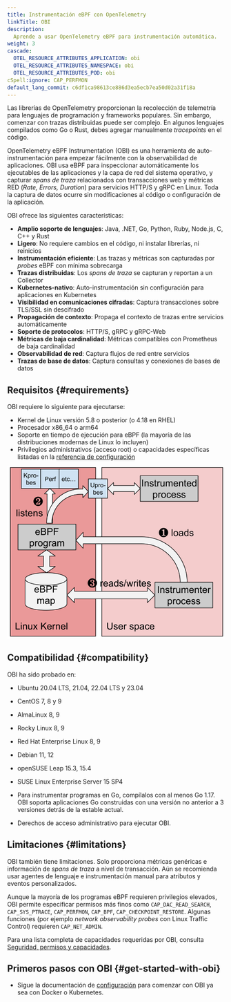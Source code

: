```yaml
---
title: Instrumentación eBPF con OpenTelemetry
linkTitle: OBI
description:
  Aprende a usar OpenTelemetry eBPF para instrumentación automática.
weight: 3
cascade:
  OTEL_RESOURCE_ATTRIBUTES_APPLICATION: obi
  OTEL_RESOURCE_ATTRIBUTES_NAMESPACE: obi
  OTEL_RESOURCE_ATTRIBUTES_POD: obi
cSpell:ignore: CAP_PERFMON
default_lang_commit: c6df1ca98613ce886d3ea5ecb7ea50d02a31f18a
---
```


Las librerías de OpenTelemetry proporcionan la recolección de telemetría para lenguajes de programación y frameworks populares. Sin embargo, comenzar con trazas distribuidas puede ser complejo. En algunos lenguajes compilados como Go o Rust, debes agregar manualmente *tracepoints* en el código.

OpenTelemetry eBPF Instrumentation (OBI) es una herramienta de auto-instrumentación para empezar fácilmente con la observabilidad de aplicaciones. OBI usa eBPF para inspeccionar automáticamente los ejecutables de las aplicaciones y la capa de red del sistema operativo, y capturar *spans de traza* relacionados con transacciones web y métricas RED (*Rate, Errors, Duration*) para servicios HTTP/S y gRPC en Linux. Toda la captura de datos ocurre sin modificaciones al código o configuración de la aplicación.

OBI ofrece las siguientes características:

- **Amplio soporte de lenguajes**: Java, .NET, Go, Python, Ruby, Node.js, C, C++ y Rust
- **Ligero**: No requiere cambios en el código, ni instalar librerías, ni reinicios
- **Instrumentación eficiente**: Las trazas y métricas son capturadas por *probes* eBPF con mínima sobrecarga
- **Trazas distribuidas**: Los *spans de traza* se capturan y reportan a un Collector
- **Kubernetes-nativo**: Auto-instrumentación sin configuración para aplicaciones en Kubernetes
- **Visibilidad en comunicaciones cifradas**: Captura transacciones sobre TLS/SSL sin descifrado
- **Propagación de contexto**: Propaga el contexto de trazas entre servicios automáticamente
- **Soporte de protocolos**: HTTP/S, gRPC y gRPC-Web
- **Métricas de baja cardinalidad**: Métricas compatibles con Prometheus de baja cardinalidad
- **Observabilidad de red**: Captura flujos de red entre servicios
- **Trazas de base de datos**: Captura consultas y conexiones de bases de datos

## Requisitos {#requirements}

OBI requiere lo siguiente para ejecutarse:

- Kernel de Linux versión 5.8 o posterior (o 4.18 en RHEL)
- Procesador x86_64 o arm64
- Soporte en tiempo de ejecución para eBPF (la mayoría de las distribuciones modernas de Linux lo incluyen)
- Privilegios administrativos (acceso root) o capacidades específicas listadas en la [referencia de configuración](security/)

![Arquitectura eBPF de OBI](./ebpf-arch.svg)

## Compatibilidad {#compatibility}

OBI ha sido probado en:

- Ubuntu 20.04 LTS, 21.04, 22.04 LTS y 23.04
- CentOS 7, 8 y 9
- AlmaLinux 8, 9
- Rocky Linux 8, 9
- Red Hat Enterprise Linux 8, 9
- Debian 11, 12
- openSUSE Leap 15.3, 15.4
- SUSE Linux Enterprise Server 15 SP4

- Para instrumentar programas en Go, compílalos con al menos Go 1.17. OBI soporta aplicaciones Go construidas con una versión no anterior a 3 versiones detrás de la estable actual.
- Derechos de acceso administrativo para ejecutar OBI.

## Limitaciones {#limitations}

OBI también tiene limitaciones. Solo proporciona métricas genéricas e información de *spans de traza* a nivel de transacción. Aún se recomienda usar agentes de lenguaje e instrumentación manual para atributos y eventos personalizados.

Aunque la mayoría de los programas eBPF requieren privilegios elevados, OBI permite especificar permisos más finos como `CAP_DAC_READ_SEARCH`, `CAP_SYS_PTRACE`, `CAP_PERFMON`, `CAP_BPF`, `CAP_CHECKPOINT_RESTORE`. Algunas funciones (por ejemplo *network observability probes* con Linux Traffic Control) requieren `CAP_NET_ADMIN`.

Para una lista completa de capacidades requeridas por OBI, consulta [Seguridad, permisos y capacidades](security/).

## Primeros pasos con OBI {#get-started-with-obi}

- Sigue la documentación de [configuración](setup/) para comenzar con OBI ya sea con Docker o Kubernetes.
